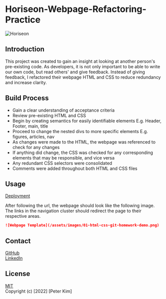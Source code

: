 # Horiseon-Webpage-Refactoring-Practice
![Horiseon](https://img.shields.io/badge/website-000000?style=for-the-badge&logo=About.me&logoColor=white)

## Introduction
This project was created to gain an insight at looking at another person's pre-existing code.
As developers, it is not only important to be able to write our own code, but read others' and give feedback. 
Instead of giving feedback, I refactored their webpage HTML and CSS to reduce redundancy and increase clarity.

## Build Process
- Gain a clear understanding of acceptance criteria
- Review pre-existing HTML and CSS
- Begin by creating semantics for easily identifiable elements E.g. Header, Footer, main, title
- Proceed to change the nested divs to more specific elements E.g. figures, articles, nav
- As changes were made to the HTML, the webpage was referenced to check for any changes
- If anything did change, the CSS was checked for any corresponding elements that may be responsible, and vice versa
- Any redundant CSS selectors were consolidated
- Comments were added throughout both HTML and CSS files

## Usage
[Deployment](https://peterkim89.github.io/Horiseon-Webpage-Refactoring-Practice/)

After following the url, the webpage should look like the following image.
The links in the navigation cluster should redirect the page to their respective areas.

```md
![Webpage Template](/assets/images/01-html-css-git-homework-demo.png)
```

## Contact
[GitHub](https://github.com/PeterKim89) <br>
[LinkedIn](www.linkedin.com/in/peter-kim89)    

## License
[MIT](https://choosealicense.com/licenses/mit/) <br>
Copyright (c) [2022] [Peter Kim]

